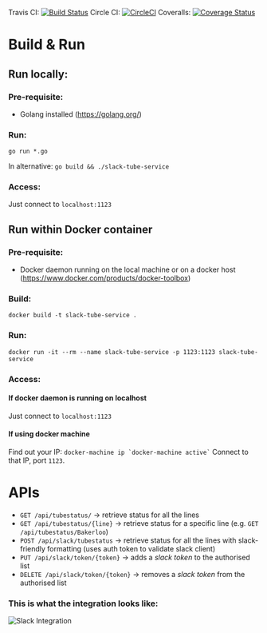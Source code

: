 Travis CI: [![Build Status](https://travis-ci.org/thoeni/slack-tube-service.svg?branch=master)](https://travis-ci.org/thoeni/slack-tube-service) Circle CI: [![CircleCI](https://circleci.com/gh/thoeni/slack-tube-service.svg?style=svg)](https://circleci.com/gh/thoeni/slack-tube-service) Coveralls: [![Coverage Status](https://coveralls.io/repos/github/thoeni/slack-tube-service/badge.svg?branch=master)](https://coveralls.io/github/thoeni/slack-tube-service?branch=master)

# Build & Run

## Run locally:
### Pre-requisite:
 - Golang installed (<https://golang.org/>)

### Run:
```go run *.go```

In alternative:
```go build && ./slack-tube-service```

### Access:
Just connect to ```localhost:1123```

## Run within Docker container
### Pre-requisite:
 - Docker daemon running on the local machine or on a docker host (<https://www.docker.com/products/docker-toolbox>)

### Build:
```docker build -t slack-tube-service .```

### Run:
```docker run -it --rm --name slack-tube-service -p 1123:1123 slack-tube-service```

### Access:

#### If docker daemon is running on localhost
Just connect to ```localhost:1123```

#### If using docker machine
Find out your IP: ``` docker-machine ip `docker-machine active` ```
Connect to that IP, port ```1123```.

# APIs
 - ```GET /api/tubestatus/``` -> retrieve status for all the lines
 - ```GET /api/tubestatus/{line}``` -> retrieve status for a specific line (e.g. ```GET /api/tubestatus/Bakerloo```)
 - ```POST /api/slack/tubestatus``` -> retrieve status for all the lines with slack-friendly formatting (uses auth token to validate slack client)
 - ```PUT /api/slack/token/{token}``` -> adds a *slack token* to the authorised list
 - ```DELETE /api/slack/token/{token}``` -> removes a *slack token* from the authorised list

### This is what the integration looks like:
![Slack Integration](http://www.antoniotroina.com/downloads/tube.png)
